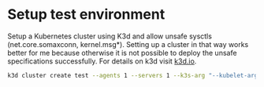 # Setup test environment

Setup a Kubernetes cluster using K3d and allow unsafe sysctls (net.core.somaxconn, kernel.msg*). Setting up a cluster in that way works better for me because otherwise it is not possible to deploy the unsafe specifications successfully. For details on k3d visit [k3d.io](https://k3d.io).

```bash
k3d cluster create test --agents 1 --servers 1 --k3s-arg "--kubelet-arg=allowed-unsafe-sysctls=net.core.somaxconn,kernel.msg*@server:*;agents:*" --port 8081:80@loadbalancer --port 8444:443@loadbalancer --verbose
```
